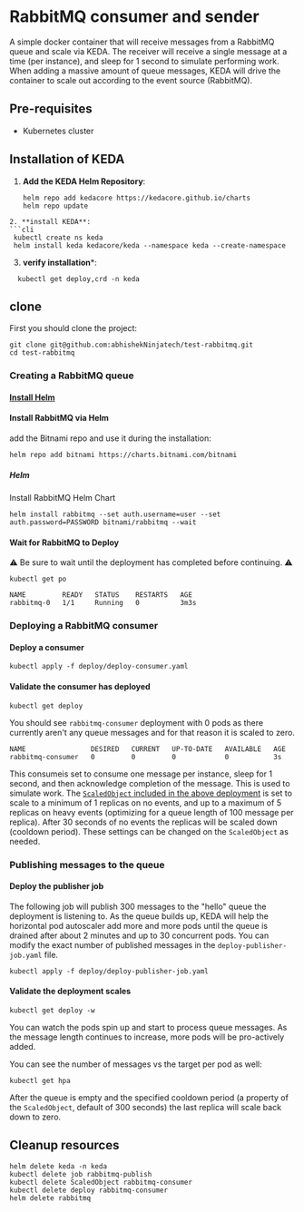 # RabbitMQ consumer and sender

A simple docker container that will receive messages from a RabbitMQ queue and scale via KEDA.  The receiver will receive a single message at a time (per instance), and sleep for 1 second to simulate performing work.  When adding a massive amount of queue messages, KEDA will drive the container to scale out according to the event source (RabbitMQ).

## Pre-requisites

* Kubernetes cluster

## Installation of KEDA


1. **Add the KEDA Helm Repository**:
   ```cli
   helm repo add kedacore https://kedacore.github.io/charts
   helm repo update
  ```
2. **install KEDA**:
  ```cli
   kubectl create ns keda
   helm install keda kedacore/keda --namespace keda --create-namespace
   ```
3. **verify installation***:
  ```cli
    kubectl get deploy,crd -n keda 
  ```
 
## clone

First you should clone the project:

```cli
git clone git@github.com:abhishekNinjatech/test-rabbitmq.git
cd test-rabbitmq
```

### Creating a RabbitMQ queue

#### [Install Helm](https://helm.sh/docs/using_helm/)

#### Install RabbitMQ via Helm

 add the Bitnami repo and use it during the installation:

```cli
helm repo add bitnami https://charts.bitnami.com/bitnami
```

##### Helm 

Install RabbitMQ Helm Chart 

```cli
helm install rabbitmq --set auth.username=user --set auth.password=PASSWORD bitnami/rabbitmq --wait
```

#### Wait for RabbitMQ to Deploy

⚠️ Be sure to wait until the deployment has completed before continuing. ⚠️

```cli
kubectl get po

NAME         READY   STATUS    RESTARTS   AGE
rabbitmq-0   1/1     Running   0          3m3s
```

### Deploying a RabbitMQ consumer

#### Deploy a consumer

```cli
kubectl apply -f deploy/deploy-consumer.yaml
```

#### Validate the consumer has deployed

```cli
kubectl get deploy
```

You should see `rabbitmq-consumer` deployment with 0 pods as there currently aren't any queue messages and for that reason it is scaled to zero.

```cli
NAME                DESIRED   CURRENT   UP-TO-DATE   AVAILABLE   AGE
rabbitmq-consumer   0         0         0            0           3s
```

This consumeis set to consume one message per instance, sleep for 1 second, and then acknowledge completion of the message.  This is used to simulate work.  The [`ScaledObject` included in the above deployment](deploy/deploy-consumer.yaml) is set to scale to a minimum of 1 replicas on no events, and up to a maximum of 5 replicas on heavy events (optimizing for a queue length of 100 message per replica).  After 30 seconds of no events the replicas will be scaled down (cooldown period).  These settings can be changed on the `ScaledObject` as needed.

### Publishing messages to the queue

#### Deploy the publisher job

The following job will publish 300 messages to the "hello" queue the deployment is listening to. As the queue builds up, KEDA will help the horizontal pod autoscaler add more and more pods until the queue is drained after about 2 minutes and up to 30 concurrent pods.  You can modify the exact number of published messages in the `deploy-publisher-job.yaml` file.

```cli
kubectl apply -f deploy/deploy-publisher-job.yaml
```

#### Validate the deployment scales

```cli
kubectl get deploy -w
```

You can watch the pods spin up and start to process queue messages.  As the message length continues to increase, more pods will be pro-actively added.  

You can see the number of messages vs the target per pod as well:

```cli
kubectl get hpa
```

After the queue is empty and the specified cooldown period (a property of the `ScaledObject`, default of 300 seconds) the last replica will scale back down to zero.

## Cleanup resources

```cli
helm delete keda -n keda
kubectl delete job rabbitmq-publish
kubectl delete ScaledObject rabbitmq-consumer
kubectl delete deploy rabbitmq-consumer
helm delete rabbitmq
```
